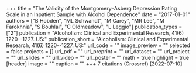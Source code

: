 +++
title = "The Validity of the Montgomery–Asberg Depression Rating Scale in an Inpatient Sample with Alcohol Dependence"
date = "2017-01-01"
authors = ["B Hobden", "ML Schwandt", "M Carey", "MR Lee", "M Farokhnia", "S Bouhlal", "C Oldmeadow", "L Leggio"]
publication_types = ["2"]
publication = "Alcoholism: Clinical and Experimental Research, 41(6) 1220--1227. US:"
publication_short = "Alcoholism: Clinical and Experimental Research, 41(6) 1220--1227. US:"
url_code = ""
image_preview = ""
selected = false
projects = []
url_pdf = ""
url_preprint = ""
url_dataset = ""
url_project = ""
url_slides = ""
url_video = ""
url_poster = ""
math = true
highlight = true
[header]
image = ""
caption = ""
+++
7 citations (Crossref) [2022-07-10]
